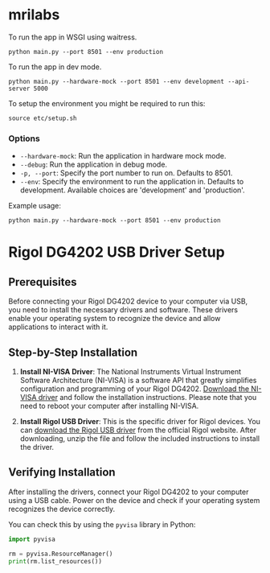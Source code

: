 # mrilabs

To run the app in WSGI using waitress.

```
python main.py --port 8501 --env production
```

To run the app in dev mode.

```
python main.py --hardware-mock --port 8501 --env development --api-server 5000
```

To setup the environment you might be required to run this:

```
source etc/setup.sh
```

### Options

- `--hardware-mock`: Run the application in hardware mock mode.
- `--debug`: Run the application in debug mode.
- `-p, --port`: Specify the port number to run on. Defaults to 8501.
- `--env`: Specify the environment to run the application in. Defaults to development. Available choices are 'development' and 'production'.

Example usage:

```shell
python main.py --hardware-mock --port 8501 --env production
```

# Rigol DG4202 USB Driver Setup

## Prerequisites

Before connecting your Rigol DG4202 device to your computer via USB, you need to install the necessary drivers and software. These drivers enable your operating system to recognize the device and allow applications to interact with it.

## Step-by-Step Installation

1. **Install NI-VISA Driver**: The National Instruments Virtual Instrument Software Architecture (NI-VISA) is a software API that greatly simplifies configuration and programming of your Rigol DG4202. [Download the NI-VISA driver](https://www.ni.com/en-us/support/downloads/drivers/download.ni-visa.html) and follow the installation instructions. Please note that you need to reboot your computer after installing NI-VISA.

2. **Install Rigol USB Driver**: This is the specific driver for Rigol devices. You can [download the Rigol USB driver](https://rigolshop.eu/products/waveform-generators-dg4000-dg4202.html) from the official Rigol website. After downloading, unzip the file and follow the included instructions to install the driver.

## Verifying Installation

After installing the drivers, connect your Rigol DG4202 to your computer using a USB cable. Power on the device and check if your operating system recognizes the device correctly.

You can check this by using the `pyvisa` library in Python:

```python
import pyvisa

rm = pyvisa.ResourceManager()
print(rm.list_resources())
```
